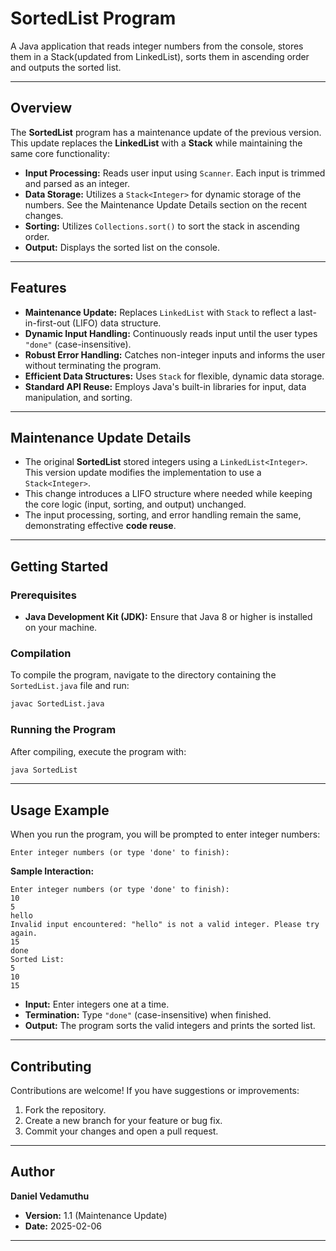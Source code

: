 # SortedList Program

A Java application that reads integer numbers from the console, stores them in a Stack(updated from LinkedList), sorts them in ascending order and outputs the sorted list.

---

## Overview

The **SortedList** program has a maintenance update of the previous version. This update replaces the **LinkedList** with a **Stack** while maintaining the same core functionality:
- **Input Processing:** Reads user input using `Scanner`. Each input is trimmed and parsed as an integer.
- **Data Storage:** Utilizes a `Stack<Integer>` for dynamic storage of the numbers. See the Maintenance Update Details section on the recent changes.
- **Sorting:** Utilizes `Collections.sort()` to sort the stack in ascending order.
- **Output:** Displays the sorted list on the console.

---

## Features

- **Maintenance Update:** Replaces `LinkedList` with `Stack` to reflect a last-in-first-out (LIFO) data structure.
- **Dynamic Input Handling:** Continuously reads input until the user types `"done"` (case-insensitive).
- **Robust Error Handling:** Catches non-integer inputs and informs the user without terminating the program.
- **Efficient Data Structures:** Uses `Stack` for flexible, dynamic data storage.
- **Standard API Reuse:** Employs Java's built-in libraries for input, data manipulation, and sorting.

---

## Maintenance Update Details

- The original **SortedList** stored integers using a `LinkedList<Integer>`. This version update modifies the implementation to use a `Stack<Integer>`.
- This change introduces a LIFO structure where needed while keeping the core logic (input, sorting, and output) unchanged.
- The input processing, sorting, and error handling remain the same, demonstrating effective **code reuse**.

---

## Getting Started

### Prerequisites

- **Java Development Kit (JDK):** Ensure that Java 8 or higher is installed on your machine.

### Compilation

To compile the program, navigate to the directory containing the `SortedList.java` file and run:

```bash
javac SortedList.java
```

### Running the Program

After compiling, execute the program with:

```bash
java SortedList
```

---

## Usage Example

When you run the program, you will be prompted to enter integer numbers:

```
Enter integer numbers (or type 'done' to finish):
```

**Sample Interaction:**

```
Enter integer numbers (or type 'done' to finish):
10
5
hello
Invalid input encountered: "hello" is not a valid integer. Please try again.
15
done
Sorted List:
5
10
15
```

- **Input:** Enter integers one at a time.
- **Termination:** Type `"done"` (case-insensitive) when finished.
- **Output:** The program sorts the valid integers and prints the sorted list.

---

## Contributing

Contributions are welcome! If you have suggestions or improvements:
1. Fork the repository.
2. Create a new branch for your feature or bug fix.
3. Commit your changes and open a pull request.

---

## Author

**Daniel Vedamuthu**

- **Version:** 1.1 (Maintenance Update)
- **Date:** 2025-02-06

---

